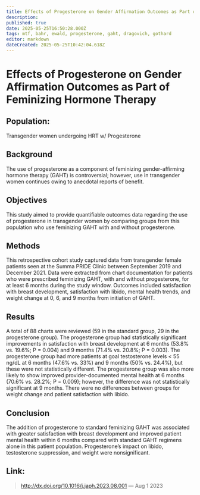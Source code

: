```yaml
---
title: Effects of Progesterone on Gender Affirmation Outcomes as Part of Feminizing Hormone Therapy
description: 
published: true
date: 2025-05-25T16:50:28.000Z
tags: mtf, bahr, ewald, progesterone, gaht, dragovich, gothard
editor: markdown
dateCreated: 2025-05-25T10:42:04.618Z
---
```


# Effects of Progesterone on Gender Affirmation Outcomes as Part of Feminizing Hormone Therapy

## Population:
Transgender women undergoing HRT w/ Progesterone

## Background
The use of progesterone as a component of feminizing gender-affirming hormone therapy (GAHT) is controversial; however, use in transgender women continues owing to anecdotal reports of benefit.

## Objectives
This study aimed to provide quantifiable outcomes data regarding the use of progesterone in transgender women by comparing groups from this population who use feminizing GAHT with and without progesterone.

## Methods
This retrospective cohort study captured data from transgender female patients seen at the Summa PRIDE Clinic between September 2019 and December 2021. Data were extracted from chart documentation for patients who were prescribed feminizing GAHT, with and without progesterone, for at least 6 months during the study window. Outcomes included satisfaction with breast development, satisfaction with libido, mental health trends, and weight change at 0, 6, and 9 months from initiation of GAHT.

## Results
A total of 88 charts were reviewed (59 in the standard group, 29 in the progesterone group). The progesterone group had statistically significant improvements in satisfaction with breast development at 6 months (53.8% vs. 19.6%; P = 0.004) and 9 months (71.4% vs. 20.8%; P = 0.003). The progesterone group had more patients at goal testosterone levels < 55 ng/dL at 6 months (47.6% vs. 33%) and 9 months (50% vs. 24.4%), but these were not statistically different. The progesterone group was also more likely to show improved provider-documented mental health at 6 months (70.6% vs. 28.2%; P = 0.009); however, the difference was not statistically significant at 9 months. There were no differences between groups for weight change and patient satisfaction with libido.

## Conclusion
The addition of progesterone to standard feminizing GAHT was associated with greater satisfaction with breast development and improved patient mental health within 6 months compared with standard GAHT regimens alone in this patient population. Progesterone’s impact on libido, testosterone suppression, and weight were nonsignificant.

## Link:
> http://dx.doi.org/10.1016/j.japh.2023.08.001 
> ― Aug 1 2023